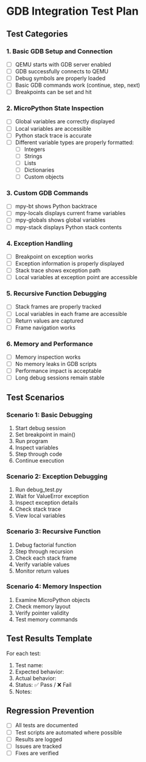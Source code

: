 # GDB Integration Test Plan

## Test Categories

### 1. Basic GDB Setup and Connection
- [ ] QEMU starts with GDB server enabled
- [ ] GDB successfully connects to QEMU
- [ ] Debug symbols are properly loaded
- [ ] Basic GDB commands work (continue, step, next)
- [ ] Breakpoints can be set and hit

### 2. MicroPython State Inspection
- [ ] Global variables are correctly displayed
- [ ] Local variables are accessible
- [ ] Python stack trace is accurate
- [ ] Different variable types are properly formatted:
  - [ ] Integers
  - [ ] Strings
  - [ ] Lists
  - [ ] Dictionaries
  - [ ] Custom objects

### 3. Custom GDB Commands
- [ ] mpy-bt shows Python backtrace
- [ ] mpy-locals displays current frame variables
- [ ] mpy-globals shows global variables
- [ ] mpy-stack displays Python stack contents

### 4. Exception Handling
- [ ] Breakpoint on exception works
- [ ] Exception information is properly displayed
- [ ] Stack trace shows exception path
- [ ] Local variables at exception point are accessible

### 5. Recursive Function Debugging
- [ ] Stack frames are properly tracked
- [ ] Local variables in each frame are accessible
- [ ] Return values are captured
- [ ] Frame navigation works

### 6. Memory and Performance
- [ ] Memory inspection works
- [ ] No memory leaks in GDB scripts
- [ ] Performance impact is acceptable
- [ ] Long debug sessions remain stable

## Test Scenarios

### Scenario 1: Basic Debugging
1. Start debug session
2. Set breakpoint in main()
3. Run program
4. Inspect variables
5. Step through code
6. Continue execution

### Scenario 2: Exception Debugging
1. Run debug_test.py
2. Wait for ValueError exception
3. Inspect exception details
4. Check stack trace
5. View local variables

### Scenario 3: Recursive Function
1. Debug factorial function
2. Step through recursion
3. Check each stack frame
4. Verify variable values
5. Monitor return values

### Scenario 4: Memory Inspection
1. Examine MicroPython objects
2. Check memory layout
3. Verify pointer validity
4. Test memory commands

## Test Results Template

For each test:
1. Test name:
2. Expected behavior:
3. Actual behavior:
4. Status: ✅ Pass / ❌ Fail
5. Notes:

## Regression Prevention
- [ ] All tests are documented
- [ ] Test scripts are automated where possible
- [ ] Results are logged
- [ ] Issues are tracked
- [ ] Fixes are verified 